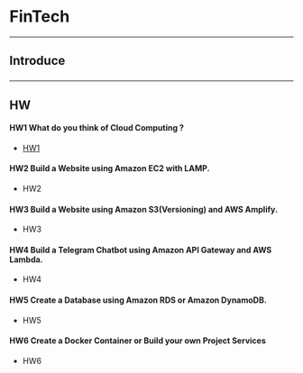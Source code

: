 # FinTech
---
## Introduce
###

---
## HW
#### HW1 What do you think of Cloud Computing ?
* [HW1](/HW/HW1/What_do_you_think_of_Cloud_Computing?.md)
#### HW2 Build a Website using Amazon EC2 with LAMP.
* HW2
#### HW3 Build a Website using Amazon S3(Versioning) and AWS Amplify.
* HW3
#### HW4 Build a Telegram Chatbot using Amazon API Gateway and AWS Lambda.
* HW4
#### HW5 Create a Database using Amazon RDS or Amazon DynamoDB.
* HW5
#### HW6 Create a Docker Container or Build your own Project Services
* HW6
